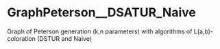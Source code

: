 # GraphPeterson__DSATUR_Naive
Graph of Peterson generation (k,n parameters) with algorithms of L(a,b)-coloration (DSTUR and Naive)
